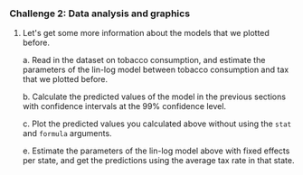 ### Challenge 2: Data analysis and graphics

1. Let's get some more information about the models that we plotted before.

	a. Read in the dataset on tobacco consumption, and estimate the parameters of the
	lin-log model between tobacco consumption and tax that we plotted before.

	b. Calculate the predicted values of the model in the previous sections with
	confidence intervals at the 99\% confidence level.

	c. Plot the predicted values you calculated above without using the `stat`
    and `formula` arguments.

	e. Estimate the parameters of the lin-log model above with fixed effects per
    state, and get the predictions using the average tax rate in that state.


